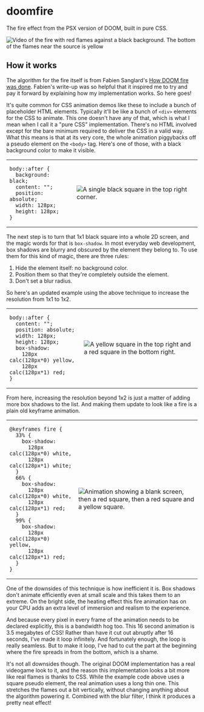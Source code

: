 doomfire
========

The fire effect from the PSX version of DOOM, built in pure CSS.

![Video of the fire with red flames against a black background. The bottom of the flames near the source is yellow](https://hen.cat/doomfire/videos/demo-512x512.gif)

How it works
------------

The algorithm for the fire itself is from Fabien Sanglard's [How DOOM fire was
done]. Fabien's write-up was so helpful that it inspired me to try and pay it
forward by explaining how my implementation works.
So here goes!

It's quite common for CSS animation demos like these to include a bunch of
placeholder HTML elements. Typically it'll be like a bunch of `<div>` elements
for the CSS to animate. This one doesn't have any of that, which is what I mean
when I call it a "pure CSS" implementation. There's no HTML involved except for
the bare minimum required to deliver the CSS in a valid way. What this means is
that at its very core, the whole animation piggybacks off a pseudo element on
the `<body>` tag. Here's one of those, with a black background color to make it
visible.

<table>
  <tbody>
    <tr>
      <td>
        <pre><code>body::after {
  background: black;
  content: "";
  position: absolute;
  width: 128px;
  height: 128px;
}</code></pre>
      </td>
      <td>
        <img
          alt="A single black square in the top right corner."
          src="https://hen.cat/doomfire/images/example-output-1-256x256.png"
        />
      </td>
    </tr>
  </tbody>
</table>

The next step is to turn that 1x1 black square into a whole 2D screen, and the
magic words for that is `box-shadow`. In most everyday web development, box
shadows are blurry and obscured by the element they belong to. To use them for
this kind of magic, there are three rules:

1. Hide the element itself: no background color.
2. Position them so that they're completely outside the element.
3. Don't set a blur radius.

So here's an updated example using the above technique to increase the
resolution from 1x1 to 1x2.

<table>
  <tbody>
    <tr>
      <td>
        <pre><code>body::after {
  content: "";
  position: absolute;
  width: 128px;
  height: 128px;
  box-shadow:
    128px calc(128px*0) yellow,
    128px calc(128px*1) red;
}</code></pre>
      </td>
      <td>
        <img
          alt="A yellow square in the top right and a red square in the bottom right."
          src="https://hen.cat/doomfire/images/example-output-2-256x256.png"
        />
      </td>
    </tr>
  </tbody>
</table>

From here, increasing the resolution beyond 1x2 is just a matter of adding more box shadows to the list.
And making them update to look like a fire is a plain old keyframe animation.

<table>
  <tbody>
    <tr>
      <td>
        <pre><code>@keyframes fire {
  33% {
    box-shadow:
      128px calc(128px*0) white,
      128px calc(128px*1) white;
  }
  66% {
    box-shadow:
      128px calc(128px*0) white,
      128px calc(128px*1) red;
  }
  99% {
    box-shadow:
      128px calc(128px*0) yellow,
      128px calc(128px*1) red;
  }
}</code></pre>
      </td>
      <td>
        <img
          alt="Animation showing a blank screen, then a red square, then a red square and a yellow square."
          src="https://hen.cat/doomfire/videos/example-output-3-256x256.gif"
        />
      </td>
    </tr>
  </tbody>
</table>

One of the downsides of this technique is how inefficient it is. Box shadows
don't animate efficiently even at small scale and this takes them to an extreme.
On the bright side, the heating effect this fire animation has on your CPU adds
an extra level of immersion and realism to the experience.

And because every pixel in every frame of the animation needs to be declared
explicitly, this is a bandwidth hog too. This 16 second animation is 3.5
megabytes of CSS! Rather than have it cut out abruptly after 16 seconds, I've
made it loop infinitely. And fortunately enough, the loop is really seamless.
But to make it loop, I've had to cut the part at the beginning where the fire
spreads in from the bottom, which is a shame.

It's not all downsides though. The original DOOM implementation has a real
videogame look to it, and the reason this implementation looks a bit more like
real flames is thanks to CSS. While the example code above uses a square pseudo
element, the real animation uses a long thin one. This stretches the flames out
a bit vertically, without changing anything about the algorithm powering it.
Combined with the blur filter, I think it produces a pretty neat effect!

[How DOOM fire was done]: https://fabiensanglard.net/doom_fire_psx/

